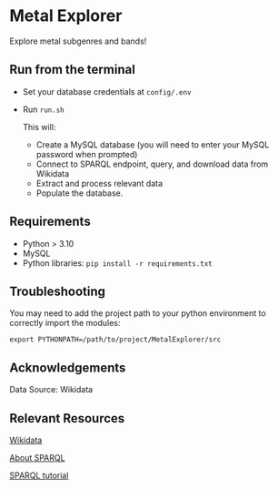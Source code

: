 # Metal Explorer

Explore metal subgenres and bands!


## Run from the terminal
- Set your database credentials at `config/.env`
- Run `run.sh`
    
    This will:
        
    - Create a MySQL database (you will need to enter your MySQL password when prompted)
    - Connect to SPARQL endpoint, query, and download data from Wikidata 
    - Extract and process relevant data
    - Populate the database.


## Requirements
- Python > 3.10
- MySQL
- Python libraries:
```pip install -r requirements.txt```


## Troubleshooting
You may need to add the project path to your python environment to correctly import the modules:

```export PYTHONPATH=/path/to/project/MetalExplorer/src```


## Acknowledgements

Data Source: Wikidata


## Relevant Resources

[Wikidata](https://www.wikidata.org/wiki/Wikidata:Data_access/en)

[About SPARQL](https://www.wikidata.org/wiki/Wikidata:SPARQL_query_service)

[SPARQL tutorial](https://www.wikidata.org/wiki/Wikidata:SPARQL_tutorial)